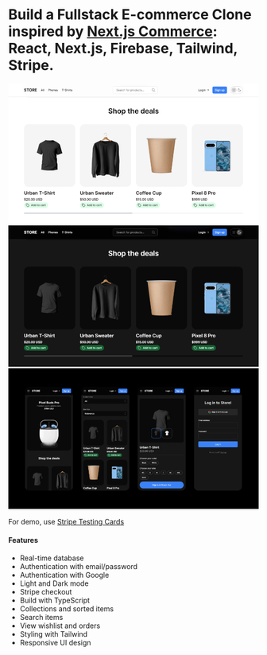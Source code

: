 # Build a Fullstack E-commerce Clone inspired by [Next.js Commerce](https://vercel.com/templates/next.js/nextjs-commerce): React, Next.js, Firebase, Tailwind, Stripe.

![Alt text](/public/Retro-Store-App-Homepage.jpg)
![Alt text](/public/Retro-Store-App-Homepage-Dark.jpg)
![Alt text](/public/Retro-Store-App-4-elements.jpg)

For demo, use [Stripe Testing Cards](https://docs.stripe.com/testing)

#### Features

- Real-time database
- Authentication with email/password
- Authentication with Google
- Light and Dark mode
- Stripe checkout
- Build with TypeScript
- Collections and sorted items
- Search items
- View wishlist and orders
- Styling with Tailwind
- Responsive UI design
